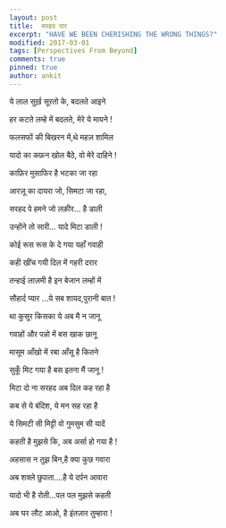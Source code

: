 ```yaml
---
layout: post
title:  सरहद पार			
excerpt: "HAVE WE BEEN CHERISHING THE WRONG THINGS?"
modified: 2017-03-01
tags: [Perspectives From Beyond]
comments: true
pinned: true
author: ankit
---
```

ये लाल सुर्ख़ सूरतो के, बदलते आइने  

हर कटते लम्हे में बदलते, मेरे ये मायने !

फलसफों की बिखरन में,थे महज़ शामिल

यादो का कफ़न खोल बैठे, वो मेरे दाहिने !



काफ़िर मुसाफिर है भटका जा रहा

आरज़ू का दायरा जो, सिमटा जा रहा,

सरहद पे हमने जो लक़ीर... है डाली

उन्होंने तो सारी... यादे मिटा डाली !


कोई रूस रूस के दे गया यहाँ गवाही

कही खींच गयी दिल में गहरी दरार 

तन्हाई लाज़मी है इन बेजान लम्हों में

सौहार्द प्यार ...ये सब शायद,पुरानी बात !


था कुसूर किसका ये अब मै न जानू

गवाहों और पन्नो में बस खाक छानू

मासूम आँखो में रबा आँसू है कितने 

सुकूँ मिट गया है बस इतना मैं जानू !



मिटा दो ना सरहद अब दिल कह रहा है

कब से ये बंदिश, ये मन सह रहा है

ये सिमटी सी मिट्टी वो गुमसुम सी यादें

कहती है मुझसे कि, अब अर्सा हो गया है !



अहसास न तुझ बिन,है क्या कुछ गवारा

अब शक्ले छुपाता....है ये दर्पन आवारा

यादो भी है रोती...पल पल मुझसे कहती

अब घर लौट आओ, है इंतज़ार तुम्हारा !




